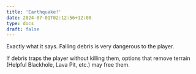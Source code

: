 ```yaml
---
title: 'Earthquake!'
date: 2024-07-01T02:12:56+12:00
type: docs
draft: false
---
```


Exactly what it says. Falling debris is very dangerous to the player.

If debris traps the player without killing them, options that remove terrain (Helpful Blackhole, Lava Pit, etc.) may free them.
